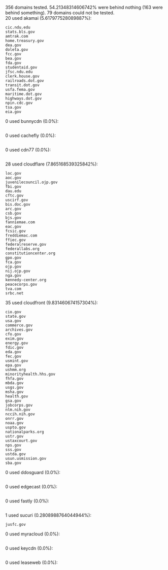 356 domains tested. 54.21348314606742% were behind nothing (163 were behind something). 79 domains could not be tested.<br>
20 used akamai (5.617977528089887%):
```
cic.ndu.edu
stats.bls.gov
amtrak.com
home.treasury.gov
dea.gov
doleta.gov
fcc.gov
bea.gov
fda.gov
studentaid.gov
jfsc.ndu.edu
clerk.house.gov
railroads.dot.gov
transit.dot.gov
usfa.fema.gov
maritime.dot.gov
highways.dot.gov
npin.cdc.gov
tsa.gov
eia.gov
```

0 used bunnycdn (0.0%):
```

```

0 used cachefly (0.0%):
```

```

0 used cdn77 (0.0%):
```

```

28 used cloudflare (7.865168539325842%):
```
loc.gov
aoc.gov
juvenilecouncil.ojp.gov
fbi.gov
dau.edu
cftc.gov
uscirf.gov
bis.doc.gov
arc.gov
csb.gov
bjs.gov
fanniemae.com
eac.gov
fcsic.gov
freddiemac.com
ffiec.gov
federalreserve.gov
federallabs.org
constitutioncenter.org
gpo.gov
fca.gov
ojp.gov
nij.ojp.gov
nga.gov
kennedy-center.org
peacecorps.gov
tva.com
srbc.net
```

35 used cloudfront (9.831460674157304%):
```
cio.gov
state.gov
usa.gov
commerce.gov
archives.gov
cfo.gov
exim.gov
energy.gov
fdic.gov
eda.gov
fec.gov
usmint.gov
epa.gov
ushmm.org
minorityhealth.hhs.gov
fhfa.gov
mbda.gov
usgs.gov
msha.gov
health.gov
gsa.gov
jobcorps.gov
nlm.nih.gov
nccih.nih.gov
onrr.gov
noaa.gov
uspto.gov
nationalparks.org
ustr.gov
ustaxcourt.gov
nps.gov
sss.gov
ustda.gov
usun.usmission.gov
sba.gov
```

0 used ddosguard (0.0%):
```

```

0 used edgecast (0.0%):
```

```

0 used fastly (0.0%):
```

```

1 used sucuri (0.2808988764044944%):
```
jusfc.gov
```

0 used myracloud (0.0%):
```

```

0 used keycdn (0.0%):
```

```

0 used leaseweb (0.0%):
```

```
